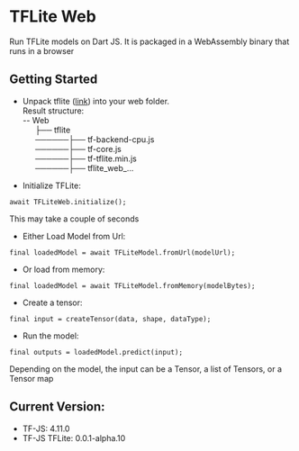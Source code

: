 # TFLite Web
Run TFLite models on Dart JS. It is packaged in a WebAssembly binary that runs in a browser

## Getting Started
+ Unpack tflite ([link](https://github.com/hoomanmmd/tflite-web/releases/download/0.2.0/tflite.zip)) into your web folder. \
  Result structure:\
  -- Web\
  &#8197; &emsp14;&#8197; &emsp14;├── tflite\
  &#8197; &emsp14;&#8197; &emsp14;──────├── tf-backend-cpu.js\
  &#8197; &emsp14;&#8197; &emsp14;──────├── tf-core.js\
  &#8197; &emsp14;&#8197; &emsp14;──────├── tf-tflite.min.js\
  &#8197; &emsp14;&#8197; &emsp14;──────├── tflite_web_...

+ Initialize TFLite:
```
await TFLiteWeb.initialize();
```
This may take a couple of seconds
+ Either Load Model from Url:
```
final loadedModel = await TFLiteModel.fromUrl(modelUrl);
```
+ Or load from memory:
```
final loadedModel = await TFLiteModel.fromMemory(modelBytes);
```
+ Create a tensor:
```
final input = createTensor(data, shape, dataType);
```
+ Run the model:
```
final outputs = loadedModel.predict(input);
```
Depending on the model, the input can be a Tensor, a list of Tensors, or a Tensor map


## Current Version:
+ TF-JS: 4.11.0
+ TF-JS TFLite: 0.0.1-alpha.10
